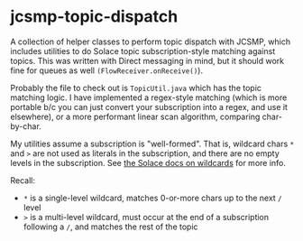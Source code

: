 # jcsmp-topic-dispatch

A collection of helper classes to perform topic dispatch with JCSMP, which includes utilities to do Solace topic subscription-style matching against topics.
This was written with Direct messaging in mind, but it should work fine for queues as well `(FlowReceiver.onReceive()`).  

Probably the file to check out is `TopicUtil.java` which has the topic matching logic.  I have implemented a regex-style matching (which is more portable b/c
you can just convert your subscription into a regex, and use it elsewhere), or a more performant linear scan algorithm, comparing char-by-char.

My utilities assume a subscription is "well-formed".  That is, wildcard chars `*` and `>` are not used as literals in the subscription, and there are no empty levels
in the subscription.  See [the Solace docs on wildcards](https://docs.solace.com/Messaging/Wildcard-Charaters-Topic-Subs.htm) for more info.

Recall:

- `*` is a single-level wildcard, matches 0-or-more chars up to the next `/` level
- `>` is a multi-level wildcard, must occur at the end of a subscription following a `/`, and matches the rest of the topic




